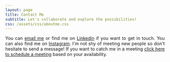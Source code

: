 ```yaml
---
layout: page
title: Contact Me
subtitle: Let's collaborate and explore the possibilities!
css: /assets/css/aboutme.css
---
```


<div id="contactme-section">
<p class="contact-text" style="text-align: justify;">
    <span class="fa fa-envelope contact-icon"></span>
    You can <a href="mailto:pranays.jagtap@gmail.com?subject=Hello from pranayjagtap06.github.io">email me</a> or find me on <a href="https://linkedin.com/in/pranay-ml-engineer">Linkedin</a> if you want to get in touch. You can also find me on <a href="https://www.instagram.com/__pranay.ml__">Instagram</a>. I'm not shy of meeting new people so don't hesitate to send a message! If you want to catch me in a meeting <a href="https://calendly.com/pranays-jagtap/30min-meet">click here to schedule a meeting</a> based on your availability.
</p>
</div>
